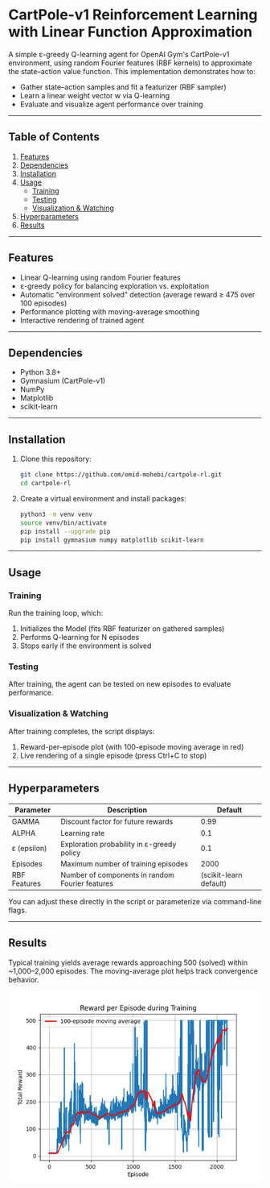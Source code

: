 # CartPole-v1 Reinforcement Learning with Linear Function Approximation

A simple ε-greedy Q-learning agent for OpenAI Gym's CartPole-v1 environment, using random Fourier features (RBF kernels) to approximate the state–action value function. This implementation demonstrates how to:

- Gather state–action samples and fit a featurizer (RBF sampler)
- Learn a linear weight vector w via Q-learning
- Evaluate and visualize agent performance over training

---

## Table of Contents

1. [Features](#features)
2. [Dependencies](#dependencies)
3. [Installation](#installation)
4. [Usage](#usage)
   - [Training](#training)
   - [Testing](#testing)
   - [Visualization & Watching](#visualization--watching)
5. [Hyperparameters](#hyperparameters)
6. [Results](#results)

---

## Features

- Linear Q-learning using random Fourier features
- ε-greedy policy for balancing exploration vs. exploitation
- Automatic "environment solved" detection (average reward ≥ 475 over 100 episodes)
- Performance plotting with moving-average smoothing
- Interactive rendering of trained agent

---

## Dependencies

- Python 3.8+
- Gymnasium (CartPole-v1)
- NumPy
- Matplotlib
- scikit-learn

---

## Installation

1. Clone this repository:
   ```bash
   git clone https://github.com/omid-mohebi/cartpole-rl.git
   cd cartpole-rl
   ```

2. Create a virtual environment and install packages:
   ```bash
   python3 -m venv venv
   source venv/bin/activate
   pip install --upgrade pip
   pip install gymnasium numpy matplotlib scikit-learn
   ```

---

## Usage

### Training

Run the training loop, which:

1. Initializes the Model (fits RBF featurizer on gathered samples)
2. Performs Q-learning for N episodes
3. Stops early if the environment is solved

### Testing

After training, the agent can be tested on new episodes to evaluate performance.

### Visualization & Watching

After training completes, the script displays:

1. Reward-per-episode plot (with 100-episode moving average in red)
2. Live rendering of a single episode (press Ctrl+C to stop)

---

## Hyperparameters

| Parameter | Description | Default |
|-----------|-------------|---------|
| GAMMA | Discount factor for future rewards | 0.99 |
| ALPHA | Learning rate | 0.1 |
| ε (epsilon) | Exploration probability in ε-greedy policy | 0.1 |
| Episodes | Maximum number of training episodes | 2000 |
| RBF Features | Number of components in random Fourier features | (scikit-learn default) |

You can adjust these directly in the script or parameterize via command-line flags.

---

## Results

Typical training yields average rewards approaching 500 (solved) within ~1,000–2,000 episodes. The moving-average plot helps track convergence behavior.

![Convergence behavior.](assets/Figure_1.png)